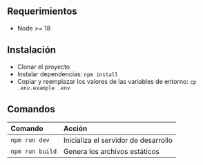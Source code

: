 ## Requerimientos

-   Node >= 18

## Instalación

-   Clonar el proyecto
-   Instalar dependencias: `npm install`
-   Copiar y reemplazar los valores de las variables de entorno: `cp .env.example .env`

## Comandos

| Comando         | Acción                               |
| :-------------- | :----------------------------------- |
| `npm run dev`   | Inicializa el servidor de desarrollo |
| `npm run build` | Genera los archivos estáticos        |
